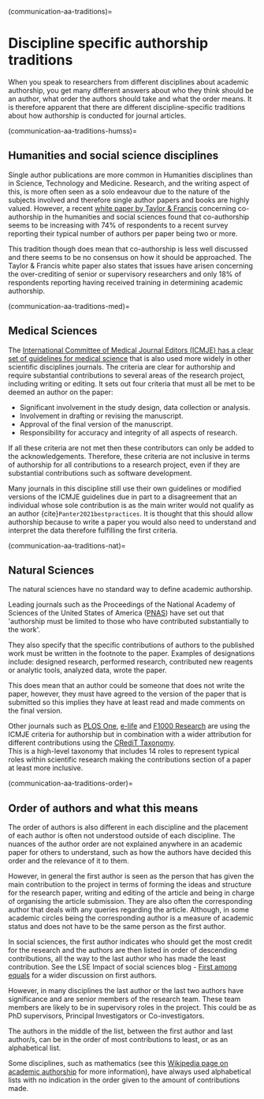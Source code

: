 (communication-aa-traditions)=
# Discipline specific authorship traditions

When you speak to researchers from different disciplines about academic authorship, you get many different answers about who they think should be an author, what order the authors should take and what the order means. It is therefore apparent that there are different discipline-specific traditions about how authorship is conducted for journal articles.

(communication-aa-traditions-humss)=
## Humanities and social science disciplines

Single author publications are more common in Humanities disciplines than in Science, Technology and Medicine. Research, and the writing aspect of this, is more often seen as a solo endeavour due to the nature of the subjects involved and therefore single author papers and books are highly valued. However, a recent [white paper by Taylor & Francis](https://authorservices.taylorandfrancis.com/co-authorship-in-the-humanities-and-social-sciences/) concerning co-authorship in the humanities and social sciences found that co-authorship seems to be increasing with 74% of respondents to a recent survey reporting their typical number of authors per paper being two or more.

This tradition though does mean that co-authorship is less well discussed and there seems to be no consensus on how it should be approached. The Taylor & Francis white paper also states that issues have arisen concerning the over-crediting of senior or supervisory researchers and only 18% of respondents reporting having received training in determining academic authorship.

(communication-aa-traditions-med)=
## Medical Sciences
The [International Committee of Medical Journal Editors (ICMJE) has a clear set of guidelines for medical science](http://www.icmje.org/recommendations/browse/roles-and-responsibilities/defining-the-role-of-authors-and-contributors.html) that is also used more widely in other scientific disciplines journals. The criteria are clear for authorship and require substantial contributions to several areas of the research project, including writing or editing. It sets out four criteria that must all be met to be deemed an author on the paper:
* Significant involvement in the study design, data collection or analysis.
* Involvement in drafting or revising the manuscript.
* Approval of the final version of the manuscript.
* Responsibility for accuracy and integrity of all aspects of research.

If all these criteria are not met then these contributors can only be added to the acknowledgements. Therefore, these criteria are not inclusive in terms of authorship for all contributions to a research project, even if they are substantial contributions such as software development.

Many journals in this discipline still use their own guidelines or modified versions of the ICMJE guidelines due in part to a disagreement that an individual whose sole contribution is as the main writer would not qualify as an author {cite}`Panter2021bestpractices`. It is thought that this should allow authorship because to write a paper you would also need to understand and interpret the data therefore fulfilling the first criteria.

(communication-aa-traditions-nat)=
## Natural Sciences
The natural sciences have no standard way to define academic authorship.

Leading journals such as the Proceedings of the National Academy of Sciences of the United States of America ([PNAS](https://blog.pnas.org/iforc.pdf)) have set out that 'authorship must be limited to those who have contributed substantially to the work'.

They also specify that the specific contributions of authors to the published work must be written in the footnote to the paper. Examples of designations include: designed research, performed research, contributed new reagents or analytic tools, analyzed data, wrote the paper.

This does mean that an author could be someone that does not write the paper, however, they must have agreed to the version of the paper that is submitted so this implies they have at least read and made comments on the final version.

Other journals such as [PLOS One](https://journals.plos.org/plosone/s/authorship), [e-life](https://reviewer.elifesciences.org/author-guide/journal-policies) and [F1000 Research](https://f1000research.com/gateways/nc3rs/for-authors/article-guidelines/research-articles) are using the ICMJE criteria for authorship but in combination with a wider attribution for different contributions using the [CRediT Taxonomy](https://casrai.org/credit/).  
This is a high-level taxonomy that includes 14 roles to represent typical roles within scientific research making the contributions section of a paper at least more inclusive.

(communication-aa-traditions-order)=
## Order of authors and what this means

The order of authors is also different in each discipline and the placement of each author is often not understood outside of each discipline. The nuances of the author order are not explained anywhere in an academic paper for others to understand, such as how the authors have decided this order and the relevance of it to them.

However, in general the first author is seen as the person that has given the main contribution to the project in terms of forming the ideas and structure for the research paper, writing and editing of the article and being in charge of organising the article submission. They are also often the corresponding author that deals with any queries regarding the article. Although, in some academic circles being the corresponding author is a measure of academic status and does not have to be the same person as the first author.

In social sciences, the first author indicates who should get the most credit for the research and the authors are then listed in order of descending contributions, all the way to the last author who has made the least contribution. See the LSE Impact of social sciences blog - [First among equals](https://blogs.lse.ac.uk/impactofsocialsciences/2015/06/18/first-among-equals-guidelines-authorship-credit/) for a wider discussion on first authors.

However, in many disciplines the last author or the last two authors have significance and are senior members of the research team. These team members are likely to be in supervisory roles in the project. This could be as PhD supervisors, Principal Investigators or Co-investigators.

The authors in the middle of the list, between the first author and last author/s, can be in the order of most contributions to least, or as an alphabetical list.

Some disciplines, such as mathematics (see this [Wikipedia page on academic authorship](https://en.wikipedia.org/wiki/Academic_authorship) for more information), have always used alphabetical lists with no indication in the order given to the amount of contributions made. 

